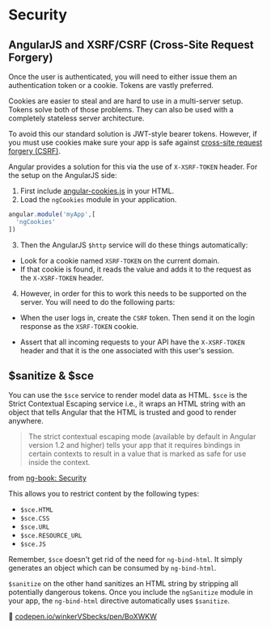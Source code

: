 # Security

## AngularJS and XSRF/CSRF (Cross-Site Request Forgery)

Once the user is authenticated, you will need to either issue them an authentication token or a cookie. Tokens are vastly preferred.

Cookies are easier to steal and are hard to use in a multi-server setup. Tokens solve both of those problems. They can also be used with a completely stateless server architecture.

To avoid this our standard solution is JWT-style bearer tokens. However, if you must use cookies make sure your app is safe against [cross-site request forgery (CSRF)](https://en.wikipedia.org/wiki/Cross-site_request_forgery).

Angular provides a solution for this via the use of `X-XSRF-TOKEN` header. For the setup on the AngularJS side:

1. First include [angular-cookies.js](https://docs.angularjs.org/api/ngCookies) in your HTML.
2. Load the `ngCookies` module in your application.

  ```js
  angular.module('myApp',[
    'ngCookies'
  ])
  ```

3. Then the AngularJS `$http` service will do these things automatically:

  + Look for a cookie named `XSRF-TOKEN` on the current domain.
  + If that cookie is found, it reads the value and adds it to the request as the `X-XSRF-TOKEN` header.

4. However, in order for this to work this needs to be supported on the server. You will need to do the following parts:

  + When the user logs in, create the `CSRF` token. Then send it on the login response as the `XSRF-TOKEN` cookie.

  + Assert that all incoming requests to your API have the `X-XSRF-TOKEN` header and that it is the one associated with this user's session.

## $sanitize & $sce

You can use the `$sce` service to render model data as HTML. `$sce` is the Strict Contextual Escaping service i.e., it wraps an HTML string with an object that tells Angular that the HTML is trusted and good to render anywhere.

> The strict contextual escaping mode (available by default in Angular version 1.2 and higher) tells your app that it requires bindings in certain contexts to result in a value that is marked as safe for use inside the context.

from [ng-book: Security](https://www.ng-book.com/p/Security)

This allows you to restrict content by the following types:
- `$sce.HTML`
- `$sce.CSS`
- `$sce.URL`
- `$sce.RESOURCE_URL`
- `$sce.JS`

Remember, `$sce` doesn't get rid of the need for `ng-bind-html`. It simply generates an object which can be consumed by `ng-bind-html`.


`$sanitize` on the other hand sanitizes an HTML string by stripping all potentially dangerous tokens. Once you include the `ngSanitize` module in your app, the `ng-bind-html` directive automatically uses `$sanitize`.

🔗 [codepen.io/winkerVSbecks/pen/BoXWKW](http://codepen.io/winkerVSbecks/pen/BoXWKW?editors=101)
